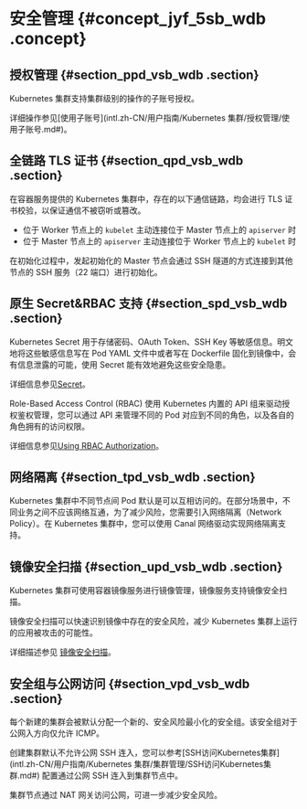 # 安全管理 {#concept_jyf_5sb_wdb .concept}

## 授权管理 {#section_ppd_vsb_wdb .section}

Kubernetes 集群支持集群级别的操作的子账号授权。

详细操作参见[使用子账号](intl.zh-CN/用户指南/Kubernetes 集群/授权管理/使用子账号.md#)。

## 全链路 TLS 证书 {#section_qpd_vsb_wdb .section}

在容器服务提供的 Kubernetes 集群中，存在的以下通信链路，均会进行 TLS 证书校验，以保证通信不被窃听或篡改。

-   位于 Worker 节点上的 `kubelet` 主动连接位于 Master 节点上的 `apiserver` 时
-   位于 Master 节点上的 `apiserver` 主动连接位于 Worker 节点上的 `kubelet` 时

在初始化过程中，发起初始化的 Master 节点会通过 SSH 隧道的方式连接到其他节点的 SSH 服务（22 端口）进行初始化。

## 原生 Secret&RBAC 支持 {#section_spd_vsb_wdb .section}

Kubernetes Secret 用于存储密码、OAuth Token、SSH Key 等敏感信息。明文地将这些敏感信息写在 Pod YAML 文件中或者写在 Dockerfile 固化到镜像中，会有信息泄露的可能，使用 Secret 能有效地避免这些安全隐患。

详细信息参见[Secret](https://github.com/kubernetes/community/blob/master/contributors/design-proposals/auth/secrets.md)。

Role-Based Access Control \(RBAC\) 使用 Kubernetes 内置的 API 组来驱动授权鉴权管理，您可以通过 API 来管理不同的 Pod 对应到不同的角色，以及各自的角色拥有的访问权限。

详细信息参见[Using RBAC Authorization](https://kubernetes.io/docs/admin/authorization/rbac/)。

## 网络隔离 {#section_tpd_vsb_wdb .section}

Kubernetes 集群中不同节点间 Pod 默认是可以互相访问的。在部分场景中，不同业务之间不应该网络互通，为了减少风险，您需要引入网络隔离（Network Policy）。在 Kubernetes 集群中，您可以使用 Canal 网络驱动实现网络隔离支持。

## 镜像安全扫描 {#section_upd_vsb_wdb .section}

Kubernetes 集群可使用容器镜像服务进行镜像管理，镜像服务支持镜像安全扫描。

镜像安全扫描可以快速识别镜像中存在的安全风险，减少 Kubernetes 集群上运行的应用被攻击的可能性。

详细描述参见 [镜像安全扫描](https://www.alibabacloud.com/help/zh/doc-detail/60751.htm)。

## 安全组与公网访问 {#section_vpd_vsb_wdb .section}

每个新建的集群会被默认分配一个新的、安全风险最小化的安全组。该安全组对于公网入方向仅允许 ICMP。

创建集群默认不允许公网 SSH 连入，您可以参考[SSH访问Kubernetes集群](intl.zh-CN/用户指南/Kubernetes 集群/集群管理/SSH访问Kubernetes集群.md#) 配置通过公网 SSH 连入到集群节点中。

集群节点通过 NAT 网关访问公网，可进一步减少安全风险。

